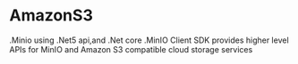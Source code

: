 # AmazonS3
.Minio using .Net5 api,and  .Net core .MinIO Client SDK provides higher level APIs for MinIO and Amazon S3 compatible cloud storage services
